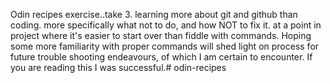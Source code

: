 Odin recipes exercise..take 3. learning more about git and github than coding. more specifically what not to do, and how NOT to fix it. at a point in project where it's easier to start over than fiddle with commands. Hoping some more familiarity with proper commands will shed light on process for future trouble shooting endeavours, of which I am certain to encounter. If you are reading this I was successful.# odin-recipes
